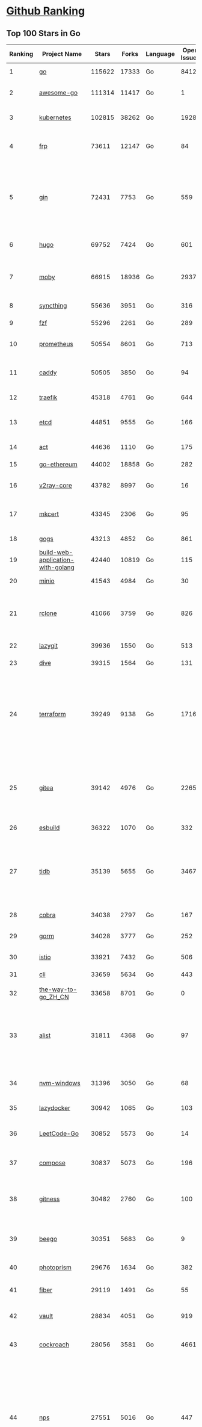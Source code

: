[Github Ranking](../README.md)
==========

## Top 100 Stars in Go

| Ranking | Project Name | Stars | Forks | Language | Open Issues | Description | Last Commit |
| ------- | ------------ | ----- | ----- | -------- | ----------- | ----------- | ----------- |
| 1 | [go](https://github.com/golang/go) | 115622 | 17333 | Go | 8412 | The Go programming language | 2023-11-10T02:22:54Z |
| 2 | [awesome-go](https://github.com/avelino/awesome-go) | 111314 | 11417 | Go | 1 | A curated list of awesome Go frameworks, libraries and software | 2023-11-09T19:58:18Z |
| 3 | [kubernetes](https://github.com/kubernetes/kubernetes) | 102815 | 38262 | Go | 1928 | Production-Grade Container Scheduling and Management | 2023-11-10T02:47:55Z |
| 4 | [frp](https://github.com/fatedier/frp) | 73611 | 12147 | Go | 84 | A fast reverse proxy to help you expose a local server behind a NAT or firewall to the internet. | 2023-11-08T13:34:30Z |
| 5 | [gin](https://github.com/gin-gonic/gin) | 72431 | 7753 | Go | 559 | Gin is a HTTP web framework written in Go (Golang). It features a Martini-like API with much better performance -- up to 40 times faster. If you need smashing performance, get yourself some Gin. | 2023-11-06T22:40:15Z |
| 6 | [hugo](https://github.com/gohugoio/hugo) | 69752 | 7424 | Go | 601 | The world’s fastest framework for building websites. | 2023-11-09T08:55:19Z |
| 7 | [moby](https://github.com/moby/moby) | 66915 | 18936 | Go | 2937 | The Moby Project - a collaborative project for the container ecosystem to assemble container-based systems | 2023-11-10T00:50:59Z |
| 8 | [syncthing](https://github.com/syncthing/syncthing) | 55636 | 3951 | Go | 316 | Open Source Continuous File Synchronization | 2023-11-09T01:24:36Z |
| 9 | [fzf](https://github.com/junegunn/fzf) | 55296 | 2261 | Go | 289 | :cherry_blossom: A command-line fuzzy finder | 2023-11-08T12:58:50Z |
| 10 | [prometheus](https://github.com/prometheus/prometheus) | 50554 | 8601 | Go | 713 | The Prometheus monitoring system and time series database. | 2023-11-10T01:34:43Z |
| 11 | [caddy](https://github.com/caddyserver/caddy) | 50505 | 3850 | Go | 94 | Fast and extensible multi-platform HTTP/1-2-3 web server with automatic HTTPS | 2023-11-09T19:33:32Z |
| 12 | [traefik](https://github.com/traefik/traefik) | 45318 | 4761 | Go | 644 | The Cloud Native Application Proxy | 2023-11-09T20:49:47Z |
| 13 | [etcd](https://github.com/etcd-io/etcd) | 44851 | 9555 | Go | 166 | Distributed reliable key-value store for the most critical data of a distributed system | 2023-11-09T23:10:57Z |
| 14 | [act](https://github.com/nektos/act) | 44636 | 1110 | Go | 175 | Run your GitHub Actions locally 🚀 | 2023-11-06T02:50:58Z |
| 15 | [go-ethereum](https://github.com/ethereum/go-ethereum) | 44002 | 18858 | Go | 282 | Official Go implementation of the Ethereum protocol | 2023-11-09T14:23:50Z |
| 16 | [v2ray-core](https://github.com/v2ray/v2ray-core) | 43782 | 8997 | Go | 16 | A platform for building proxies to bypass network restrictions. | 2023-11-09T03:49:53Z |
| 17 | [mkcert](https://github.com/FiloSottile/mkcert) | 43345 | 2306 | Go | 95 | A simple zero-config tool to make locally trusted development certificates with any names you'd like. | 2023-11-03T20:20:49Z |
| 18 | [gogs](https://github.com/gogs/gogs) | 43213 | 4852 | Go | 861 | Gogs is a painless self-hosted Git service | 2023-11-05T15:33:27Z |
| 19 | [build-web-application-with-golang](https://github.com/astaxie/build-web-application-with-golang) | 42440 | 10819 | Go | 115 | A golang ebook intro how to build a web with golang | 2023-09-26T05:49:16Z |
| 20 | [minio](https://github.com/minio/minio) | 41543 | 4984 | Go | 30 | High Performance Object Storage for AI | 2023-11-09T22:44:43Z |
| 21 | [rclone](https://github.com/rclone/rclone) | 41066 | 3759 | Go | 826 | "rsync for cloud storage" - Google Drive, S3, Dropbox, Backblaze B2, One Drive, Swift, Hubic, Wasabi, Google Cloud Storage, Yandex Files | 2023-11-09T18:16:37Z |
| 22 | [lazygit](https://github.com/jesseduffield/lazygit) | 39936 | 1550 | Go | 513 | simple terminal UI for git commands | 2023-11-08T20:23:10Z |
| 23 | [dive](https://github.com/wagoodman/dive) | 39315 | 1564 | Go | 131 | A tool for exploring each layer in a docker image | 2023-11-04T09:41:27Z |
| 24 | [terraform](https://github.com/hashicorp/terraform) | 39249 | 9138 | Go | 1716 | Terraform enables you to safely and predictably create, change, and improve infrastructure. It is a source-available tool that codifies APIs into declarative configuration files that can be shared amongst team members, treated as code, edited, reviewed, and versioned. | 2023-11-09T21:54:03Z |
| 25 | [gitea](https://github.com/go-gitea/gitea) | 39142 | 4976 | Go | 2265 | Git with a cup of tea! Painless self-hosted all-in-one software development service, including Git hosting, code review, team collaboration, package registry and CI/CD | 2023-11-10T02:56:59Z |
| 26 | [esbuild](https://github.com/evanw/esbuild) | 36322 | 1070 | Go | 332 | An extremely fast bundler for the web | 2023-11-04T08:46:48Z |
| 27 | [tidb](https://github.com/pingcap/tidb) | 35139 | 5655 | Go | 3467 | TiDB is an open-source, cloud-native, distributed, MySQL-Compatible database for elastic scale and real-time analytics. Try AI-powered Chat2Query free at : https://tidbcloud.com/free-trial | 2023-11-10T02:53:13Z |
| 28 | [cobra](https://github.com/spf13/cobra) | 34038 | 2797 | Go | 167 | A Commander for modern Go CLI interactions | 2023-11-06T08:34:53Z |
| 29 | [gorm](https://github.com/go-gorm/gorm) | 34028 | 3777 | Go | 252 | The fantastic ORM library for Golang, aims to be developer friendly | 2023-11-09T15:47:06Z |
| 30 | [istio](https://github.com/istio/istio) | 33921 | 7432 | Go | 506 | Connect, secure, control, and observe services. | 2023-11-10T02:30:29Z |
| 31 | [cli](https://github.com/cli/cli) | 33659 | 5634 | Go | 443 | GitHub’s official command line tool | 2023-11-09T05:57:00Z |
| 32 | [the-way-to-go_ZH_CN](https://github.com/unknwon/the-way-to-go_ZH_CN) | 33658 | 8701 | Go | 0 | 《The Way to Go》中文译本，中文正式名《Go 入门指南》 | 2023-08-12T01:54:36Z |
| 33 | [alist](https://github.com/alist-org/alist) | 31811 | 4368 | Go | 97 | 🗂️A file list/WebDAV program that supports multiple storages, powered by Gin and Solidjs. / 一个支持多存储的文件列表/WebDAV程序，使用 Gin 和 Solidjs。 | 2023-11-06T10:23:47Z |
| 34 | [nvm-windows](https://github.com/coreybutler/nvm-windows) | 31396 | 3050 | Go | 68 | A node.js version management utility for Windows. Ironically written in Go. | 2023-11-07T18:23:21Z |
| 35 | [lazydocker](https://github.com/jesseduffield/lazydocker) | 30942 | 1065 | Go | 103 | The lazier way to manage everything docker | 2023-10-30T15:37:55Z |
| 36 | [LeetCode-Go](https://github.com/halfrost/LeetCode-Go) | 30852 | 5573 | Go | 14 | ✅ Solutions to LeetCode by Go, 100% test coverage, runtime beats 100% / LeetCode 题解 | 2023-10-11T23:26:58Z |
| 37 | [compose](https://github.com/docker/compose) | 30837 | 5073 | Go | 196 | Define and run multi-container applications with Docker | 2023-11-08T22:23:16Z |
| 38 | [gitness](https://github.com/harness/gitness) | 30482 | 2760 | Go | 100 | Gitness is an Open Source developer platform with Source Control management, Continuous Integration and Continuous Delivery. | 2023-11-10T01:51:40Z |
| 39 | [beego](https://github.com/beego/beego) | 30351 | 5683 | Go | 9 | beego is an open-source, high-performance web framework for the Go programming language. | 2023-11-09T13:07:54Z |
| 40 | [photoprism](https://github.com/photoprism/photoprism) | 29676 | 1634 | Go | 382 | AI-Powered Photos App for the Decentralized Web 🌈💎✨ | 2023-11-09T09:38:09Z |
| 41 | [fiber](https://github.com/gofiber/fiber) | 29119 | 1491 | Go | 55 | ⚡️ Express inspired web framework written in Go | 2023-11-10T02:34:23Z |
| 42 | [vault](https://github.com/hashicorp/vault) | 28834 | 4051 | Go | 919 | A tool for secrets management, encryption as a service, and privileged access management | 2023-11-10T00:53:54Z |
| 43 | [cockroach](https://github.com/cockroachdb/cockroach) | 28056 | 3581 | Go | 4661 | CockroachDB - the open source, cloud-native distributed SQL database. | 2023-11-10T02:58:55Z |
| 44 | [nps](https://github.com/ehang-io/nps) | 27551 | 5016 | Go | 447 | 一款轻量级、高性能、功能强大的内网穿透代理服务器。支持tcp、udp、socks5、http等几乎所有流量转发，可用来访问内网网站、本地支付接口调试、ssh访问、远程桌面，内网dns解析、内网socks5代理等等……，并带有功能强大的web管理端。a lightweight, high-performance, powerful intranet penetration proxy server, with a powerful web management terminal. | 2023-09-25T03:11:16Z |
| 45 | [minikube](https://github.com/kubernetes/minikube) | 27484 | 4777 | Go | 895 | Run Kubernetes locally | 2023-11-09T20:31:24Z |
| 46 | [consul](https://github.com/hashicorp/consul) | 27274 | 4421 | Go | 1105 | Consul is a distributed, highly available, and data center aware solution to connect and configure applications across dynamic, distributed infrastructure. | 2023-11-10T02:37:56Z |
| 47 | [portainer](https://github.com/portainer/portainer) | 27024 | 2273 | Go | 336 | Making Docker and Kubernetes management easy. | 2023-11-10T01:35:48Z |
| 48 | [echo](https://github.com/labstack/echo) | 26996 | 2230 | Go | 51 | High performance, minimalist Go web framework | 2023-11-07T13:09:44Z |
| 49 | [pocketbase](https://github.com/pocketbase/pocketbase) | 26712 | 1117 | Go | 39 | Open Source realtime backend in 1 file | 2023-11-08T19:19:31Z |
| 50 | [go-zero](https://github.com/zeromicro/go-zero) | 26259 | 3707 | Go | 327 | A cloud-native Go microservices framework with cli tool for productivity. | 2023-11-10T02:55:39Z |
| 51 | [iris](https://github.com/kataras/iris) | 24460 | 2494 | Go | 95 | The fastest HTTP/2 Go Web Framework. New, modern and easy to learn. Fast development with Code you control. Unbeatable cost-performance ratio :rocket: | 2023-11-09T20:05:21Z |
| 52 | [milvus](https://github.com/milvus-io/milvus) | 23915 | 2588 | Go | 438 | A cloud-native vector database, storage for next generation AI applications | 2023-11-10T02:59:30Z |
| 53 | [faas](https://github.com/openfaas/faas) | 23663 | 1884 | Go | 27 | OpenFaaS - Serverless Functions Made Simple | 2023-11-02T15:54:25Z |
| 54 | [logrus](https://github.com/sirupsen/logrus) | 23402 | 2307 | Go | 2 | Structured, pluggable logging for Go. | 2023-11-09T09:01:10Z |
| 55 | [Wox](https://github.com/Wox-launcher/Wox) | 23385 | 2373 | Go | 340 | A cross-platform launcher that simply works | 2023-11-09T15:31:20Z |
| 56 | [ngrok](https://github.com/inconshreveable/ngrok) | 23314 | 4335 | Go | 232 | Introspected tunnels to localhost | 2023-09-27T10:24:46Z |
| 57 | [docker_practice](https://github.com/yeasy/docker_practice) | 23092 | 5613 | Go | 5 | Learn and understand Docker&Container technologies, with real DevOps practice! | 2023-10-25T21:40:38Z |
| 58 | [go-patterns](https://github.com/tmrts/go-patterns) | 23072 | 2147 | Go | 17 | Curated list of Go design patterns, recipes and idioms | 2023-10-01T05:09:32Z |
| 59 | [micro](https://github.com/zyedidia/micro) | 22973 | 1162 | Go | 731 | A modern and intuitive terminal-based text editor | 2023-11-09T00:26:23Z |
| 60 | [k9s](https://github.com/derailed/k9s) | 22754 | 1453 | Go | 445 | 🐶 Kubernetes CLI To Manage Your Clusters In Style! | 2023-11-10T00:15:21Z |
| 61 | [hub](https://github.com/mislav/hub) | 22554 | 2417 | Go | 238 | A command-line tool that makes git easier to use with GitHub. | 2023-10-24T04:31:06Z |
| 62 | [dapr](https://github.com/dapr/dapr) | 22539 | 1767 | Go | 381 | Dapr is a portable, event-driven, runtime for building distributed applications across cloud and edge. | 2023-11-10T01:05:16Z |
| 63 | [lux](https://github.com/iawia002/lux) | 22478 | 2600 | Go | 456 | 👾 Fast and simple video download library and CLI tool written in Go | 2023-11-06T05:54:09Z |
| 64 | [vegeta](https://github.com/tsenart/vegeta) | 22083 | 1360 | Go | 57 | HTTP load testing tool and library. It's over 9000! | 2023-10-17T15:02:17Z |
| 65 | [k6](https://github.com/grafana/k6) | 21934 | 1150 | Go | 407 | A modern load testing tool, using Go and JavaScript - https://k6.io | 2023-11-09T16:05:05Z |
| 66 | [fyne](https://github.com/fyne-io/fyne) | 21769 | 1265 | Go | 580 | Cross platform GUI toolkit in Go inspired by Material Design | 2023-11-09T00:36:07Z |
| 67 | [rancher](https://github.com/rancher/rancher) | 21744 | 2909 | Go | 2671 | Complete container management platform | 2023-11-10T01:37:21Z |
| 68 | [kratos](https://github.com/go-kratos/kratos) | 21651 | 3942 | Go | 50 | Your ultimate Go microservices framework for the cloud-native era. | 2023-11-09T06:24:09Z |
| 69 | [restic](https://github.com/restic/restic) | 21582 | 1384 | Go | 408 | Fast, secure, efficient backup program | 2023-11-08T22:08:24Z |
| 70 | [delve](https://github.com/go-delve/delve) | 21257 | 2128 | Go | 96 | Delve is a debugger for the Go programming language. | 2023-11-09T23:38:38Z |
| 71 | [harbor](https://github.com/goharbor/harbor) | 21168 | 4477 | Go | 559 | An open source trusted cloud native registry project that stores, signs, and scans content. | 2023-11-10T02:52:24Z |
| 72 | [go-micro](https://github.com/go-micro/go-micro) | 20953 | 2350 | Go | 83 | A Go microservices framework | 2023-10-30T15:37:14Z |
| 73 | [cli](https://github.com/urfave/cli) | 20916 | 1698 | Go | 42 | A simple, fast, and fun package for building command line apps in Go | 2023-10-11T00:53:00Z |
| 74 | [testify](https://github.com/stretchr/testify) | 20894 | 1521 | Go | 261 | A toolkit with common assertions and mocks that plays nicely with the standard library | 2023-11-09T18:18:26Z |
| 75 | [bubbletea](https://github.com/charmbracelet/bubbletea) | 20638 | 637 | Go | 52 | A powerful little TUI framework 🏗 | 2023-11-08T01:01:06Z |
| 76 | [learn-go-with-tests](https://github.com/quii/learn-go-with-tests) | 20449 | 2697 | Go | 38 | Learn Go with test-driven development | 2023-10-28T17:32:58Z |
| 77 | [fasthttp](https://github.com/valyala/fasthttp) | 20341 | 1693 | Go | 70 | Fast HTTP package for Go. Tuned for high performance. Zero memory allocations in hot paths. Up to 10x faster than net/http | 2023-11-09T15:30:33Z |
| 78 | [websocket](https://github.com/gorilla/websocket) | 20130 | 3451 | Go | 31 | Package gorilla/websocket is a fast, well-tested and widely used WebSocket implementation for Go. | 2023-11-09T11:42:05Z |
| 79 | [memos](https://github.com/usememos/memos) | 20122 | 1462 | Go | 190 | A privacy-first, lightweight note-taking service. Easily capture and share your great thoughts. | 2023-11-09T00:52:23Z |
| 80 | [zap](https://github.com/uber-go/zap) | 19977 | 1432 | Go | 101 | Blazing fast, structured, leveled logging in Go. | 2023-11-08T23:44:00Z |
| 81 | [dgraph](https://github.com/dgraph-io/dgraph) | 19723 | 1500 | Go | 212 | The high-performance database for modern applications | 2023-10-30T15:46:32Z |
| 82 | [podman](https://github.com/containers/podman) | 19650 | 2099 | Go | 446 | Podman: A tool for managing OCI containers and pods. | 2023-11-10T02:56:12Z |
| 83 | [mux](https://github.com/gorilla/mux) | 19442 | 1820 | Go | 11 | Package gorilla/mux is a powerful HTTP router and URL matcher for building Go web servers with 🦍 | 2023-11-05T21:57:14Z |
| 84 | [Cloudreve](https://github.com/cloudreve/Cloudreve) | 19298 | 3184 | Go | 197 | 🌩支持多家云存储的云盘系统 (Self-hosted file management and sharing system, supports multiple storage providers) | 2023-10-07T12:15:37Z |
| 85 | [trivy](https://github.com/aquasecurity/trivy) | 19255 | 1954 | Go | 159 | Find vulnerabilities, misconfigurations, secrets, SBOM in containers, Kubernetes, code repositories, clouds and more | 2023-11-10T02:02:50Z |
| 86 | [AdGuardHome](https://github.com/AdguardTeam/AdGuardHome) | 19208 | 1555 | Go | 908 | Network-wide ads & trackers blocking DNS server | 2023-11-09T14:37:55Z |
| 87 | [grpc-go](https://github.com/grpc/grpc-go) | 19068 | 4181 | Go | 116 | The Go language implementation of gRPC. HTTP/2 based RPC | 2023-11-09T23:59:21Z |
| 88 | [wails](https://github.com/wailsapp/wails) | 18952 | 945 | Go | 181 | Create beautiful applications using Go | 2023-11-10T00:04:05Z |
| 89 | [gin-vue-admin](https://github.com/flipped-aurora/gin-vue-admin) | 18675 | 5638 | Go | 31 | 基于vite+vue3+gin搭建的开发基础平台（支持TS,JS混用），集成jwt鉴权，权限管理，动态路由，显隐可控组件，分页封装，多点登录拦截，资源权限，上传下载，代码生成器，表单生成器,chatGPT自动查表等开发必备功能。 | 2023-11-07T06:48:49Z |
| 90 | [jaeger](https://github.com/jaegertracing/jaeger) | 18597 | 2282 | Go | 334 | CNCF Jaeger, a Distributed Tracing Platform | 2023-11-09T21:38:17Z |
| 91 | [Xray-core](https://github.com/XTLS/Xray-core) | 18588 | 3199 | Go | 389 | Xray, Penetrates Everything. Also the best v2ray-core, with XTLS support. Fully compatible configuration. | 2023-11-09T15:17:16Z |
| 92 | [seaweedfs](https://github.com/seaweedfs/seaweedfs) | 18582 | 2060 | Go | 228 | SeaweedFS is a fast distributed storage system for blobs, objects, files, and data lake, for billions of files! Blob store has O(1) disk seek, cloud tiering. Filer supports Cloud Drive, cross-DC active-active replication, Kubernetes, POSIX FUSE mount, S3 API, S3 Gateway, Hadoop, WebDAV, encryption, Erasure Coding. | 2023-11-09T16:08:40Z |
| 93 | [go-redis](https://github.com/redis/go-redis) | 18269 | 2204 | Go | 203 | Redis Go client | 2023-11-09T05:33:35Z |
| 94 | [gotty](https://github.com/yudai/gotty) | 18139 | 1390 | Go | 107 | Share your terminal as a web application | 2023-11-09T18:19:00Z |
| 95 | [pulumi](https://github.com/pulumi/pulumi) | 18120 | 998 | Go | 1809 | Pulumi - Infrastructure as Code in any programming language. Build infrastructure intuitively on any cloud using familiar languages 🚀 | 2023-11-10T02:19:39Z |
| 96 | [goreplay](https://github.com/buger/goreplay) | 17930 | 1847 | Go | 271 | GoReplay is an open-source tool for capturing and replaying live HTTP traffic into a test environment in order to continuously test your system with real data. It can be used to increase confidence in code deployments, configuration changes and infrastructure changes. | 2023-09-21T09:20:52Z |
| 97 | [CasaOS](https://github.com/IceWhaleTech/CasaOS) | 17903 | 987 | Go | 210 | CasaOS - A simple, easy-to-use, elegant open-source Personal Cloud system. | 2023-11-09T06:04:58Z |
| 98 | [learngo](https://github.com/inancgumus/learngo) | 17816 | 2452 | Go | 6 | ❤️ 1000+ Hand-Crafted Go Examples, Exercises, and Quizzes. 🚀 Learn Go by fixing 1000+ tiny programs. | 2023-10-11T15:03:00Z |
| 99 | [authelia](https://github.com/authelia/authelia) | 17779 | 970 | Go | 71 | The Single Sign-On Multi-Factor portal for web apps | 2023-11-09T03:19:42Z |
| 100 | [fx](https://github.com/antonmedv/fx) | 17701 | 466 | Go | 4 | Terminal JSON viewer & processor | 2023-11-05T12:33:23Z |

